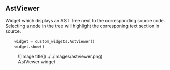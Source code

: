 ## AstViewer

Widget which displays an AST Tree next to the corresponding source code.
Selecting a node in the tree will highlight the corresponing text section in source.

``` py
    widget = custom_widgets.AstViewer()
    widget.show()
```

<figure markdown>
  ![Image title](../../images/astviewer.png)
  <figcaption>AstViewer widget</figcaption>
</figure>
